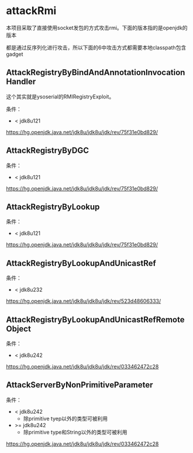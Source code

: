 # attackRmi
本项目采取了直接使用socket发包的方式攻击rmi。下面的版本指的是openjdk的版本

都是通过反序列化进行攻击，所以下面的6中攻击方式都需要本地classpath包含gadget
## AttackRegistryByBindAndAnnotationInvocationHandler
这个其实就是ysoserial的RMIRegistryExploit。

条件：
- < jdk8u121

https://hg.openjdk.java.net/jdk8u/jdk8u/jdk/rev/75f31e0bd829/
## AttackRegistryByDGC
条件：
- < jdk8u121

https://hg.openjdk.java.net/jdk8u/jdk8u/jdk/rev/75f31e0bd829/
## AttackRegistryByLookup
条件：
- < jdk8u121

https://hg.openjdk.java.net/jdk8u/jdk8u/jdk/rev/75f31e0bd829/
## AttackRegistryByLookupAndUnicastRef
条件：
- < jdk8u232

https://hg.openjdk.java.net/jdk8u/jdk8u/jdk/rev/523d48606333/
## AttackRegistryByLookupAndUnicastRefRemoteObject
条件：
- < jdk8u242

https://hg.openjdk.java.net/jdk8u/jdk8u/jdk/rev/033462472c28

## AttackServerByNonPrimitiveParameter
条件：
- < jdk8u242 
  - 除primitive tyep以外的类型可被利用
- \>= jdk8u242
  - 除primitive type和String以外的类型可被利用

https://hg.openjdk.java.net/jdk8u/jdk8u/jdk/rev/033462472c28


